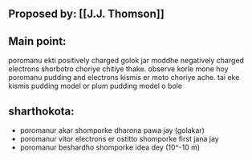 ## Proposed by: [[J.J. Thomson]]
## Main point: 
poromanu ekti positively charged golok jar moddhe negatively charged electrons shorbotro choriye chitiye thake. observe korle mone hoy poromanu pudding and electrons kismis er moto choriye ache. tai eke kismis pudding model or plum pudding model o bole 
## sharthokota: 
- poromanur akar shomporke dharona pawa jay (golakar)
- poromanur vitor electrons er ostitto shomporke first jana jay
- poromanur beshardho shomporke idea dey (10^-10 m) 
